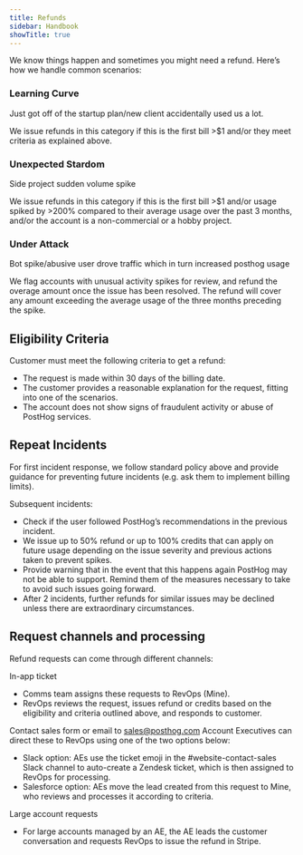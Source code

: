 ```yaml
---
title: Refunds
sidebar: Handbook
showTitle: true
---
```


We know things happen and sometimes you might need a refund. Here’s how we handle common scenarios:

### Learning Curve
Just got off of the startup plan/new client accidentally used us a lot.

We issue refunds in this category if this is the first bill >$1 and/or they meet criteria as explained above.

### Unexpected Stardom
Side project sudden volume spike

We issue refunds in this category if this is the first bill >$1 and/or usage spiked by >200% compared to their average usage over the past 3 months, and/or the account is a non-commercial or a hobby project.

### Under Attack
Bot spike/abusive user drove traffic which in turn increased posthog usage

We flag accounts with unusual activity spikes for review, and refund the overage amount once the issue has been resolved. The refund will cover any amount exceeding the average usage of the three months preceding the spike.

## Eligibility Criteria
Customer must meet the following criteria to get a refund:
- The request is made within 30 days of the billing date.
- The customer provides a reasonable explanation for the request, fitting into one of the scenarios.
- The account does not show signs of fraudulent activity or abuse of PostHog services.

## Repeat Incidents
For first incident response, we follow standard policy above and provide guidance for preventing future incidents (e.g. ask them to implement billing limits).

Subsequent incidents:
- Check if the user followed PostHog’s recommendations in the previous incident.
- We issue up to 50% refund or up to 100% credits that can apply on future usage depending on the issue severity and previous actions taken to prevent spikes.
- Provide warning that in the event that this happens again PostHog may not be able to support. Remind them of the measures necessary to take to avoid such issues going forward.
- After 2 incidents, further refunds for similar issues may be declined unless there are extraordinary circumstances.

## Request channels and processing
Refund requests can come through different channels:

In-app ticket
- Comms team assigns these requests to RevOps (Mine).
- RevOps reviews the request, issues refund or credits based on the eligibility and criteria outlined above, and responds to customer.

Contact sales form or email to sales@posthog.com
Account Executives can direct these to RevOps using one of the two options below:
- Slack option: AEs use the ticket emoji in the #website-contact-sales Slack channel to auto-create a Zendesk ticket, which is then assigned to RevOps for processing.
- Salesforce option: AEs move the lead created from this request to Mine, who reviews and processes it according to criteria.

Large account requests
- For large accounts managed by an AE, the AE leads the customer conversation and requests RevOps to issue the refund in Stripe.
